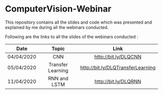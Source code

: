 # ComputerVision-Webinar
This repository contains all the slides and code which was presented and explained by me during all the webinars conducted.

Following are the links to all the slides of the webinars conducted : 

| Date | Topic | Link |
| :---: | :---: | :---: |
|  04/04/2020 | CNN | http://bit.ly/DLQCNN  |  
|  05/04/2020 | Transfer Learning | http://bit.ly/DLQTransferLearning |
|  11/04/2020 | RNN and LSTM | http://bit.ly/DLQRNN |
